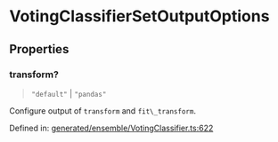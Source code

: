 # VotingClassifierSetOutputOptions

## Properties

### transform?

> `"default"` \| `"pandas"`

Configure output of `transform` and `fit\_transform`.

Defined in:  [generated/ensemble/VotingClassifier.ts:622](https://github.com/transitive-bullshit/scikit-learn-ts/blob/92ab806/packages/sklearn/src/generated/ensemble/VotingClassifier.ts#L622)
